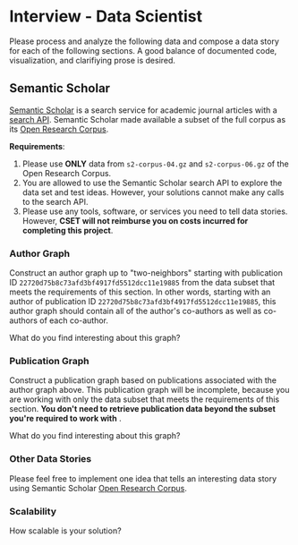 # Interview - Data Scientist

Please process and analyze the following data and compose a data story for each of the following sections. A good balance of documented code, visualization, and clarifiying prose is desired.

## Semantic Scholar

[Semantic Scholar](https://www.semanticscholar.org/) is a search service for academic journal articles with a [search API](http://api.semanticscholar.org/).
Semantic Scholar made available a subset of the full corpus as its [Open Research Corpus](http://labs.semanticscholar.org/corpus/). 

**Requirements**:
1. Please use **ONLY** data from `s2-corpus-04.gz` and `s2-corpus-06.gz` of the Open Research Corpus.
1. You are allowed to use the Semantic Scholar search API to explore the data set and test ideas. However, your solutions cannot make any calls to the search API.
1. Please use any tools, software, or services you need to tell data stories. However, __CSET will not reimburse you on costs incurred for completing this project__.

### Author Graph

Construct an author graph up to "two-neighbors" starting with publication ID `22720d75b8c73afd3bf4917fd5512dcc11e19885` from the data subset that meets the requirements of this section. In other words, starting with an author of publication ID `22720d75b8c73afd3bf4917fd5512dcc11e19885`, this author graph should contain all of the author's co-authors as well as co-authors of each co-author.

What do you find interesting about this graph?

### Publication Graph

Construct a publication graph based on publications associated with the author graph above. This publication graph will be incomplete, because you are working with only the data subset that meets the requirements of this section. __You don't need to retrieve publication data beyond the subset you're required to work with__ .

What do you find interesting about this graph?

### Other Data Stories

Please feel free to implement one idea that tells an interesting data story using Semantic Scholar [Open Research Corpus](http://labs.semanticscholar.org/corpus/).

### Scalability

How scalable is your solution?

